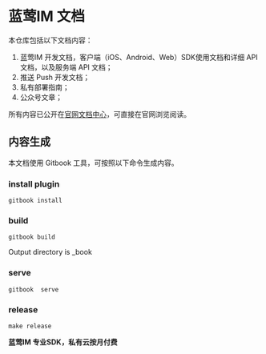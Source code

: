 # 蓝莺IM 文档

本仓库包括以下文档内容：

1. 蓝莺IM 开发文档，客户端（iOS、Android、Web）SDK使用文档和详细 API 文档，以及服务端 API 文档；
2. 推送 Push 开发文档；
3. 私有部署指南；
4. 公众号文章；

所有内容已公开在[官网文档中心](https://docs.lanyingim.com/)，可直接在官网浏览阅读。

## 内容生成

本文档使用 Gitbook 工具，可按照以下命令生成内容。

### install plugin

```
gitbook install
```

### build

```
gitbook build
```

Output directory is \_book

### serve

```
gitbook  serve
```

### release

```
make release
```



**蓝莺IM 专业SDK，私有云按月付费**
